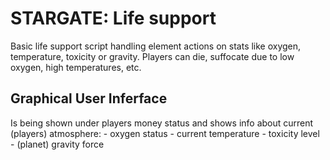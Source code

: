 # STARGATE: Life support

Basic life support script handling element actions on stats like oxygen, temperature, toxicity or gravity. Players can die, suffocate due to low oxygen, high temperatures, etc.

## Graphical User Inferface

Is being shown under players money status and shows info about current (players) atmosphere:
    - oxygen status
    - current temperature
    - toxicity level
    - (planet) gravity force